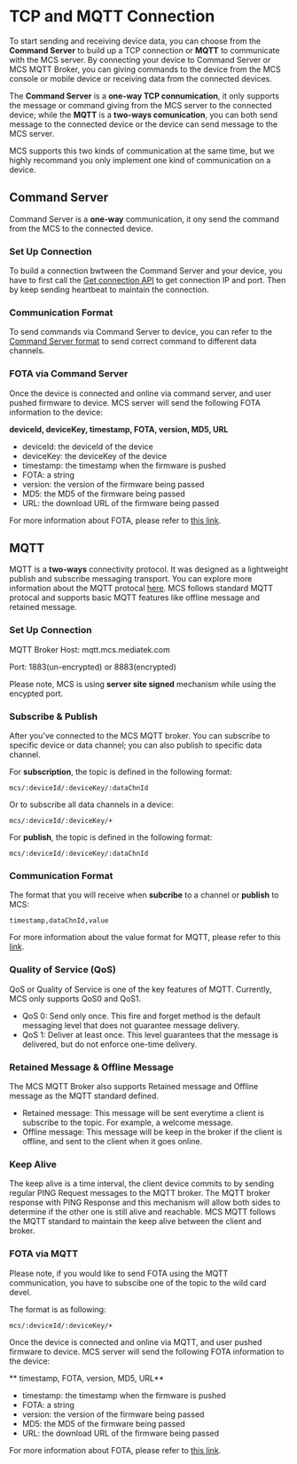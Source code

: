 # TCP and MQTT Connection

To start sending and receiving device data, you can choose from the **Command Server** to build up a TCP connection or **MQTT** to communicate with the MCS server. By connecting your device to Command Server or MCS MQTT Broker, you can giving commands to the device from the MCS console or mobile device or receiving data from the connected devices.

The **Command Server** is a **one-way TCP connumication**, it only supports the message or command giving from the MCS server to the connected device; while the **MQTT** is a **two-ways comunication**, you can both send message to the connected device or the device can send message to the MCS server.

MCS supports this two kinds of communication at the same time, but we highly recommand you only implement one kind of communication on a device.

## Command Server
 Command Server is a **one-way** communication, it ony send the command from the MCS to the connected device.

### Set Up Connection
 To build a connection bwtween the Command Server and your device, you have to first call the [Get connection API](https://mcs.mediatek.com/resources/latest/api_references/#get-connection) to get connection IP and port. Then by keep sending heartbeat to maintain the connection.


### Communication Format
 To send commands via Command Server to device, you can refer to the [Command Server format](https://mcs.mediatek.com/resources/latest/api_references/#command-server-format) to send correct command to different data channels.

 ### FOTA via Command Server

Once the device is connected and online via command server, and user pushed firmware to device. MCS server will send the following FOTA information to the device:

**deviceId, deviceKey, timestamp, FOTA, version, MD5, URL**

* deviceId: the deviceId of the device
* deviceKey: the deviceKey of the device
* timestamp: the timestamp when the firmware is pushed
* FOTA: a string
* version: the version of the firmware being passed
* MD5: the MD5 of the firmware being passed
* URL: the download URL of the firmware being passed

For more information about FOTA, please refer to [this link](../tutorial/managing_firmware).

## MQTT
MQTT is a **two-ways** connectivity protocol. It was designed as a lightweight publish and subscribe messaging transport. You can explore more information about the MQTT protocal [here](http://mqtt.org/). MCS follows standard MQTT protocal and supports basic MQTT features like offline message and retained message.

### Set Up Connection

MQTT Broker Host: mqtt.mcs.mediatek.com

Port: 1883(un-encrypted) or 8883(encrypted)

Please note, MCS is using **server site signed** mechanism while using the encypted port.

### Subscribe & Publish

After you've connected to the MCS MQTT broker. You can subscribe to specific device or data channel; you can also publish to specific data channel.

For **subscription**, the topic is defined in the following format:

```
mcs/:deviceId/:deviceKey/:dataChnId
```

Or to subscribe all data channels in a device:

```
mcs/:deviceId/:deviceKey/+
```

For **publish**, the topic is defined in the following format:

```
mcs/:deviceId/:deviceKey/:dataChnId
```

### Communication Format

The format that you will receive when **subcribe** to a channel or **publish** to MCS:
```
timestamp,dataChnId,value
```

For more information about the value format for MQTT, please refer to this [link](../api_references/mqtt_communication_format).

### Quality of Service (QoS)

QoS or Quality of Service is one of the key features of MQTT. Currently, MCS only supports QoS0 and QoS1.

* QoS 0: Send only once. This fire and forget method is the default messaging level that does not guarantee message delivery.
* QoS 1: Deliver at least once. This level guarantees that the message is delivered, but do not enforce one-time delivery.

### Retained Message & Offline Message

The MCS MQTT Broker also supports Retained message and Offline message as the MQTT standard defined.

* Retained message: This message will be sent everytime a client is subscribe to the topic. For example, a welcome message.
* Offline message: This message will be keep in the broker if the client is offline, and sent to the client when it goes online.

### Keep Alive

The keep alive is a time interval, the client device commits to by sending regular PING Request messages to the MQTT broker. The MQTT broker response with PING Response and this mechanism will allow both sides to determine if the other one is still alive and reachable. MCS MQTT follows the MQTT standard to maintain the keep alive between the client and broker.

### FOTA via MQTT

Please note, if you would like to send FOTA using the MQTT communication, you have to subscibe one of the topic to the wild card devel.

The format is as following:

```
mcs/:deviceId/:deviceKey/+
```

Once the device is connected and online via MQTT, and user pushed firmware to device. MCS server will send the following FOTA information to the device:

** timestamp, FOTA, version, MD5, URL**

* timestamp: the timestamp when the firmware is pushed
* FOTA: a string
* version: the version of the firmware being passed
* MD5: the MD5 of the firmware being passed
* URL: the download URL of the firmware being passed

For more information about FOTA, please refer to [this link](../tutorial/managing_firmware).



